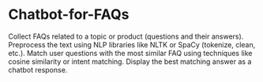 # Chatbot-for-FAQs
Collect FAQs related to a topic or product (questions and their answers).
Preprocess the text using NLP libraries like NLTK or SpaCy (tokenize, clean, etc.).
Match user questions with the most similar FAQ using techniques like cosine similarity or intent
matching.
Display the best matching answer as a chatbot response.
